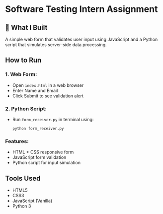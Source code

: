 # Software Testing Intern Assignment

## 🔧 What I Built

A simple web form that validates user input using JavaScript and a Python script that simulates server-side data processing.

## How to Run

### 1. Web Form:
- Open `index.html` in a web browser
- Enter Name and Email
- Click Submit to see validation alert

### 2. Python Script:
- Run `form_receiver.py` in terminal using:
  ```bash
  python form_receiver.py

### Features:
- HTML + CSS responsive form
- JavaScript form validation
- Python script for input simulation

## Tools Used

- HTML5
- CSS3
- JavaScript (Vanilla)
- Python 3


